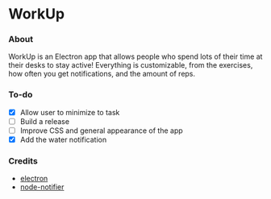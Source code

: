 # WorkUp

### About
WorkUp is an Electron app that allows people who spend lots of their time at their desks to stay active! Everything is customizable, from the exercises, how often you get notifications, and the amount of reps.

### To-do
- [x] Allow user to minimize to task
- [ ] Build a release
- [ ] Improve CSS and general appearance of the app
- [x] Add the water notification

### Credits
* [electron](https://github.com/electron/electron)
* [node-notifier](https://github.com/mikaelbr/node-notifier)
